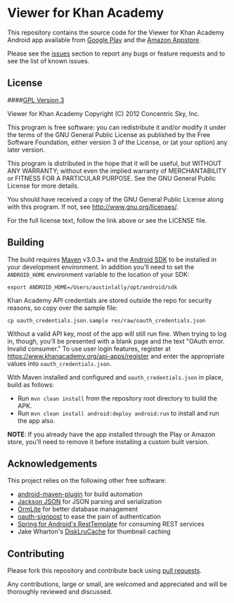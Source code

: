 # Viewer for Khan Academy

This repository contains the source code for the Viewer for Khan Academy Android app available from [Google Play](https://play.google.com/store/apps/details?id=com.concentricsky.android.khan) and the [Amazon Appstore](http://www.amazon.com/Viewer-Academy-Kindle-Tablet-Edition/dp/B00ARP009Y/).

Please see the [issues](https://github.com/concentricsky/android-viewer-for-khan-academy/issues) section
to report any bugs or feature requests and to see the list of known issues.

## License

####[GPL Version 3](http://www.gnu.org/licenses/gpl-3.0.html)

Viewer for Khan Academy
Copyright (C) 2012 Concentric Sky, Inc.

This program is free software: you can redistribute it and/or modify
it under the terms of the GNU General Public License as published by
the Free Software Foundation, either version 3 of the License, or
(at your option) any later version.

This program is distributed in the hope that it will be useful,
but WITHOUT ANY WARRANTY; without even the implied warranty of
MERCHANTABILITY or FITNESS FOR A PARTICULAR PURPOSE.  See the
GNU General Public License for more details.

You should have received a copy of the GNU General Public License
along with this program.  If not, see <http://www.gnu.org/licenses/>.

For the full license text, follow the link above or see the LICENSE file.

## Building

The build requires [Maven](http://maven.apache.org/download.html)
v3.0.3+ and the [Android SDK](http://developer.android.com/sdk/index.html)
to be installed in your development environment. In addition you'll need to set
the `ANDROID_HOME` environment variable to the location of your SDK:

    export ANDROID_HOME=/Users/austinlally/opt/android/sdk
    
Khan Academy API credentials are stored outside the repo for security reasons, so copy over the sample file:

    cp oauth_credentials.json.sample res/raw/oauth_credentials.json

Without a valid API key, most of the app will still run fine. When trying to log in,
though, you'll be presented with a blank page and the text "OAuth error. Invalid consumer."
To use user login features, register at https://www.khanacademy.org/api-apps/register and
enter the appropriate values into `oauth_credentials.json`.

With Maven installed and configured and `oauth_credentials.json` in place, build as follows:

* Run `mvn clean install` from the repository root directory to build the APK.
* Run `mvn clean install android:deploy android:run` to install and run the app also.

**NOTE**: If you already have the app installed through the Play or Amazon store, you'll need to remove it before installing a custom built version.

## Acknowledgements

This project relies on the following other free software:

* [android-maven-plugin](https://github.com/jayway/maven-android-plugin) for build automation
* [Jackson JSON](http://wiki.fasterxml.com/JacksonHome) for JSON parsing and serialization
* [OrmLite](http://ormlite.com/) for better database management
* [oauth-signpost](https://code.google.com/p/oauth-signpost/) to ease the pain of authentication
* [Spring for Android's RestTemplate](http://www.springsource.org/spring-android) for consuming REST services
* Jake Wharton's [DiskLruCache](https://github.com/JakeWharton/DiskLruCache) for thumbnail caching

## Contributing

Please fork this repository and contribute back using
[pull requests](https://github.com/concentricsky/android-viewer-for-khan-academy/pulls).

Any contributions, large or small, are welcomed and appreciated and will be thoroughly reviewed and discussed.
